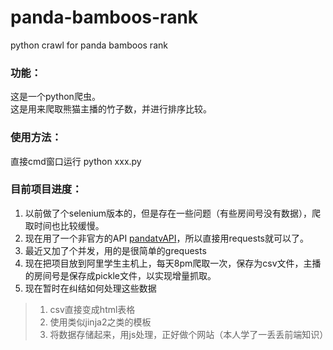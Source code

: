 # panda-bamboos-rank   
python crawl for panda bamboos rank    
    
### 功能：
这是一个python爬虫。    
这是用来爬取熊猫主播的竹子数，并进行排序比较。   

### 使用方法：   
直接cmd窗口运行 python xxx.py   
   
### 目前项目进度：   
1. 以前做了个selenium版本的，但是存在一些问题（有些房间号没有数据），爬取时间也比较缓慢。   
2. 现在用了一个非官方的API  [pandatvAPI](https://github.com/MatteO-Matic/pandatvAPI)，所以直接用requests就可以了。
3. 最近又加了个并发，用的是很简单的grequests
4. 现在把项目放到阿里学生主机上，每天8pm爬取一次，保存为csv文件，主播的房间号是保存成pickle文件，以实现增量抓取。
5. 现在暂时在纠结如何处理这些数据


> 1. csv直接变成html表格
> 2. 使用类似jinja2之类的模板
> 3. 将数据存储起来，用js处理，正好做个网站（本人学了一丢丢前端知识）
   

